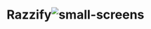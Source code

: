# Razzify![small-screens](https://user-images.githubusercontent.com/6307334/194158025-18c9ed9a-1981-4375-be70-526e67c07915.png)
